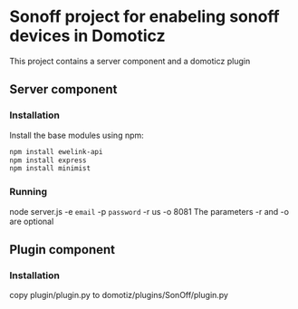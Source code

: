 # Sonoff project for enabeling sonoff devices in Domoticz
This project contains a server component and a domoticz plugin

## Server component
### Installation
Install the base modules using npm:
```bash
npm install ewelink-api
npm install express
npm install minimist
```
### Running
node server.js -e `email` -p `password` -r us -o 8081
The parameters -r and -o are optional


## Plugin component

### Installation
copy plugin/plugin.py  to domotiz/plugins/SonOff/plugin.py
